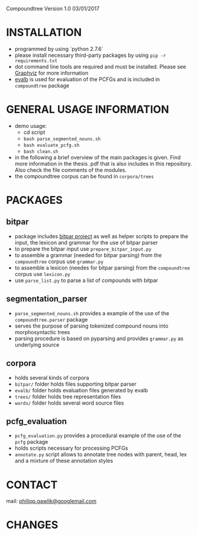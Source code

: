 Compoundtree Version 1.0 03/01/2017

# INSTALLATION
- programmed by using ´python 2.7.6`
- please install necessary third-party packages by using `pip -r requirements.txt` 
- dot command line tools are required and must be installed. Please see [Graphviz](www.graphviz.org) for more information
- [evalb](http://nlp.cs.nyu.edu/evalb/) is used for evaluation of the PCFGs and is included in `compoundtree` package

# GENERAL USAGE INFORMATION

- demo usage:
	- cd script
	- `bash parse_segmented_nouns.sh`
	- `bash evaluate_pcfg.sh`
	- `bash clean.sh`
- in the following a brief overview of the main packages is given. Find more information in the thesis .pdf that is also includes in this repository. Also check the file comments of the modules.
- the compoundtree corpus can be found in `corpora/trees`

# PACKAGES

## bitpar

- package includes [bitpar project](http://www.cis.uni-muenchen.de/~schmid/tools/BitPar/) as well as helper scripts to prepare the input, the lexicon and grammar for the use of bitpar parser
- to prepare the bitpar input use `prepare_bitpar_input.py`
- to assemble a grammar (needed for bitpar parsing) from the `compoundtree` corpus use `grammar.py`
- to assemble a lexicon (needes for bitpar parsing) from the `compoundtree` corpus use `lexicon.py`
- use `parse_list.py` to parse a list of compounds with bitpar

## segmentation_parser

- `parse_segmented_nouns.sh` provides a example of the use of the `compoundtree.parser` package
- serves the purpose of parsing tokenized compound nouns into morphosyntactic trees
- parsing procedure is based on pyparsing and provides `grammar.py` as underlying source

## corpora

- holds several kinds of corpora
- `bitpar/` folder holds files supporting bitpar parser
- `evalb/` folder holds evaluation files generated by evalb
- `trees/` folder holds tree representation files
- `words/` folder holds several word source files 

## pcfg_evaluation

- `pcfg_evaluation.py` provides a procedural example of the use of the `pcfg` package
- holds scripts necessary for processing PCFGs
- `annotate.py` script allows to annotate tree nodes with parent, head, lex and a mixture of these annotation styles

# CONTACT

mail: philipp.gawlik@googlemail.com

# CHANGES
